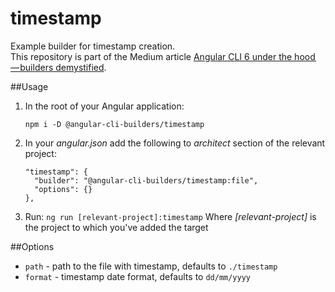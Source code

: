 # timestamp
Example builder for timestamp creation.  
This repository is part of the Medium article [Angular CLI 6 under the hood — builders demystified](https://medium.com/@meltedspark/angular-cli-6-under-the-hood-builders-demystified-f0690ebcf01).

##Usage

  1. In the root of your Angular application:
        ```
        npm i -D @angular-cli-builders/timestamp
        ```
  2. In your _angular.json_ add the following to _architect_ section of the relevant project:
  
        ```
        "timestamp": {
          "builder": "@angular-cli-builders/timestamp:file",
          "options": {}
        },
        ```
  3. Run: `ng run [relevant-project]:timestamp`
     Where _[relevant-project]_ is the project to which you've added the target 

##Options

 - `path` - path to the file with timestamp, defaults to `./timestamp`
 - `format` - timestamp date format, defaults to `dd/mm/yyyy`
